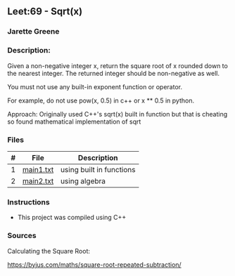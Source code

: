 ## Leet:69 -  Sqrt(x)
### Jarette Greene
### Description:

Given a non-negative integer x, return the square root of x rounded down to the nearest integer. The returned integer should be non-negative as well.

You must not use any built-in exponent function or operator.

For example, do not use pow(x, 0.5) in c++ or x ** 0.5 in python.

Approach: Originally used C++'s sqrt(x) built in function but that is cheating so found mathematical implementation of sqrt

### Files

|   #   | File                       | Description                                                |
| :---: | -------------------------- | ---------------------------------------------------------- |
|   1   | [main1.txt](https://github.com/Jarette/4883-Prog-Tech/blob/main/Assignments/P88/main.txt)     |using built in functions                                             |
|   2   | [main2.txt](https://github.com/Jarette/4883-Prog-Tech/blob/main/Assignments/P88/main.txt)     |using algebra                                            |


### Instructions

- This project was compiled using C++

### Sources

Calculating the Square Root:

https://byjus.com/maths/square-root-repeated-subtraction/